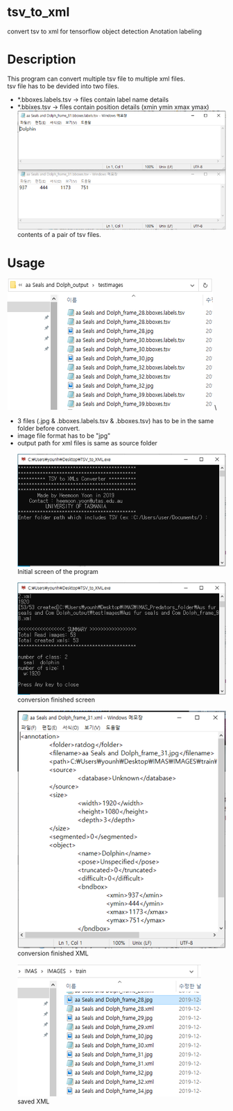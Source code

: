 # tsv_to_xml
convert tsv to xml for tensorflow object detection Anotation labeling

# Description
This program can convert multiple tsv file to multiple xml files.\
tsv file has to be devided into two files.
* *.bboxes.labels.tsv     -> files contain label name details
* *.bbixes.tsv            -> files contain position details (xmin ymin xmax ymax)
![picture](https://github.com/boguss1225/tsv_to_xml/blob/master/ScreenShots/capture4.PNG)
\
contents of a pair of tsv files.

# Usage
![picture](https://github.com/boguss1225/tsv_to_xml/blob/master/ScreenShots/capture1.PNG)
\

* 3 files (.jpg & .bboxes.labels.tsv & .bboxes.tsv) has to be in the same folder before convert.
* image file format has to be "jpg"
* output path for xml files is same as source folder
\
\
![picture](https://github.com/boguss1225/tsv_to_xml/blob/master/ScreenShots/capture0.PNG)
\
Initial screen of the program
\
\
![picture](https://github.com/boguss1225/tsv_to_xml/blob/master/ScreenShots/capture01.PNG)
\
conversion finished screen
\
\
![picture](https://github.com/boguss1225/tsv_to_xml/blob/master/ScreenShots/capture3.PNG)
\
conversion finished XML
\
\
![picture](https://github.com/boguss1225/tsv_to_xml/blob/master/ScreenShots/capture2.PNG)
\
saved XML

